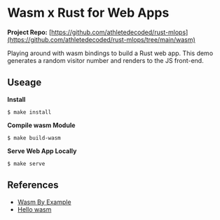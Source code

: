 # Wasm x Rust for Web Apps

**Project Repo:** [https://github.com/athletedecoded/rust-mlops](https://github.com/athletedecoded/rust-mlops/tree/main/wasm)

Playing around with wasm bindings to build a Rust web app. This demo generates a random visitor number and renders to the JS front-end.

## Useage

**Install**
```
$ make install
```

**Compile wasm Module**
```
$ make build-wasm
```

**Serve Web App Locally**
```
$ make serve
```


## References

* [Wasm By Example](https://wasmbyexample.dev/examples/hello-world/hello-world.rust.en-us.html)
* [Hello wasm](https://github.com/nogibjj/rust-mlops-template/tree/main/hello-wasm-bindgen)